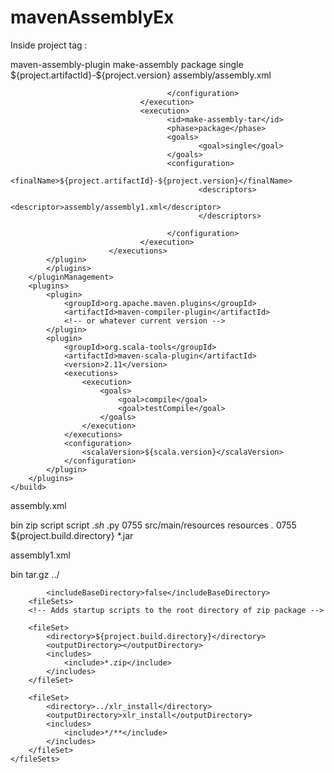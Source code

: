# mavenAssemblyEx

Inside project tag : 

<build>
		<pluginManagement>
			<plugins>
				<plugin>
			    <artifactId>maven-assembly-plugin</artifactId>
                          <executions>
                                 <execution>
                                       <id>make-assembly</id>
                                       <phase>package</phase>
                                       <goals>
                                              <goal>single</goal>
                                       </goals>
                                       <configuration>
                                       		  <finalName>${project.artifactId}-${project.version}</finalName>
                                              <descriptors>
                                                     <descriptor>assembly/assembly.xml</descriptor>
                                              </descriptors>
                                          
                                       </configuration>
                                 </execution>
                                 <execution>
                                       <id>make-assembly-tar</id>
                                       <phase>package</phase>
                                       <goals>
                                              <goal>single</goal>
                                       </goals>
                                       <configuration>
                                       		  <finalName>${project.artifactId}-${project.version}</finalName>
                                              <descriptors>
                                                     <descriptor>assembly/assembly1.xml</descriptor>
                                              </descriptors>
                                      
                                       </configuration>
                                 </execution>
                          </executions>
			</plugin>
			</plugins>
		</pluginManagement>
		<plugins>
			<plugin>
				<groupId>org.apache.maven.plugins</groupId>
				<artifactId>maven-compiler-plugin</artifactId>
				<!-- or whatever current version -->
			</plugin>
			<plugin>
				<groupId>org.scala-tools</groupId>
				<artifactId>maven-scala-plugin</artifactId>
				<version>2.11</version>
				<executions>
					<execution>
						<goals>
							<goal>compile</goal>
							<goal>testCompile</goal>
						</goals>
					</execution>
				</executions>
				<configuration>
					<scalaVersion>${scala.version}</scalaVersion>
				</configuration>
			</plugin>
		</plugins>
	</build>
  
  
  
  assembly.xml
  
  <assembly
	xmlns="http://maven.apache.org/plugins/maven-assembly-plugin/assembly/1.1.2"
	xmlns:xsi="http://www.w3.org/2001/XMLSchema-instance"
	xsi:schemaLocation="http://maven.apache.org/plugins/maven-assembly-plugin/assembly/1.1.2 http://maven.apache.org/xsd/assembly-1.1.2.xsd">
	<id>bin</id>
	<!-- Generates a zip package containing the needed files -->
	<formats>
		<format>zip</format>
	</formats>
	<fileSets>
		<fileSet>
			<directory>script</directory>
			<outputDirectory>script</outputDirectory>
			<includes>
				<include>*.sh</include>
				<include>*.py</include>
			</includes>
			<fileMode>0755</fileMode>
		</fileSet>
		<fileSet>
			<directory>src/main/resources</directory>
			<outputDirectory>resources</outputDirectory>
			<includes>
				<include>*.*</include>
			</includes>
			<fileMode>0755</fileMode>
		</fileSet>
		<fileSet>
			<directory>${project.build.directory}</directory>
			<outputDirectory></outputDirectory>
			<includes>
				<include>*.jar</include>
			</includes>
		</fileSet>
	</fileSets>
</assembly>

assembly1.xml 

<assembly
        xmlns="http://maven.apache.org/plugins/maven-assembly-plugin/assembly/1.1.2"
        xmlns:xsi="http://www.w3.org/2001/XMLSchema-instance"
        xsi:schemaLocation="http://maven.apache.org/plugins/maven-assembly-plugin/assembly/1.1.2 http://maven.apache.org/xsd/assembly-1.1.2.xsd">
        <id>bin</id>
        <formats>
                <format>tar.gz</format>
        </formats>
        	<baseDirectory>../</baseDirectory>
   
    		<includeBaseDirectory>false</includeBaseDirectory>
        <fileSets>
		<!-- Adds startup scripts to the root directory of zip package -->
		
		<fileSet>
			<directory>${project.build.directory}</directory>
			<outputDirectory></outputDirectory>
			<includes>
				<include>*.zip</include>
			</includes>
		</fileSet>
		
		<fileSet>
			<directory>../xlr_install</directory>
			<outputDirectory>xlr_install</outputDirectory>
			<includes>
				<include>*/**</include>
			</includes>
		</fileSet>
	</fileSets>
</assembly>

